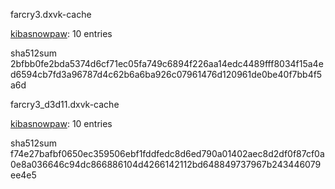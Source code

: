 farcry3.dxvk-cache

[kibasnowpaw](https://github.com/kibasnowpaw): 10 entries

sha512sum 2bfbb0fe2bda5374d6cf71ec05fa749c6894f226aa14edc4489fff8034f15a4ed6594cb7fd3a96787d4c62b6a6ba926c07961476d120961de0be40f7bb4f5a6d

farcry3_d3d11.dxvk-cache

[kibasnowpaw](https://github.com/kibasnowpaw): 10 entries

sha512sum f74e27bafbf0650ec359506ebf1fddfedc8d6ed790a01402aec8d2df0f87cf0a0e8a036646c94dc866886104d4266142112bd648849737967b243446079ee4e5
